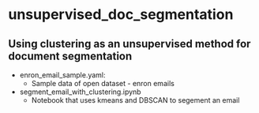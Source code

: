 # unsupervised_doc_segmentation
## Using clustering as an unsupervised method for document segmentation
* enron_email_sample.yaml:
  - Sample data of open dataset - enron emails
* segment_email_with_clustering.ipynb
  - Notebook that uses kmeans and DBSCAN to segement an email
